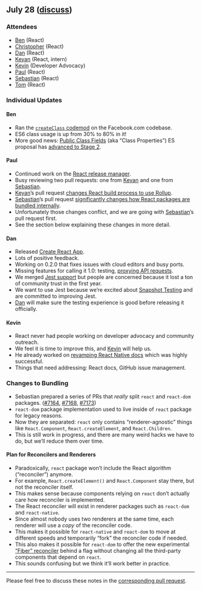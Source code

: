 ## July 28 ([discuss](https://github.com/reactjs/core-notes/pull/25))

### Attendees

* [Ben](https://twitter.com/soprano) (React)
* [Christopher](https://twitter.com/vjeux) (React)
* [Dan](https://twitter.com/dan_abramov) (React)
* [Keyan](https://twitter.com/keyanzhang) (React, intern)
* [Kevin](https://twitter.com/lacker) (Developer Advocacy)
* [Paul](https://twitter.com/zpao) (React)
* [Sebastian](https://twitter.com/sebmarkbage) (React)
* [Tom](https://twitter.com/tomocchino) (React)

### Individual Updates

#### Ben

* Ran the [`createClass` codemod](https://github.com/reactjs/react-codemod#class) on the Facebook.com codebase.
* ES6 class usage is up from 30% to 80% in it!
* More good news: [Public Class Fields](https://github.com/tc39/proposal-class-public-fields) (aka “Class Properties”) ES proposal has [advanced to Stage 2](https://github.com/tc39/proposals).

#### Paul

* Continued work on the [React release manager](https://github.com/reactjs/core-notes/blob/master/2016-07/july-21.md#react-release-manager).
* Busy reviewing two pull requests: one from [Keyan](https://twitter.com/keyanzhang) and one from [Sebastian](https://twitter.com/sebmarkbage).
* [Keyan](https://twitter.com/keyanzhang)’s pull request [changes React build process to use Rollup](https://github.com/facebook/react/pull/7178).
* [Sebastian](https://twitter.com/sebmarkbage)’s pull request [significantly changes how React packages are bundled internally](https://github.com/facebook/react/pull/7168).
* Unfortunately those changes conflict, and we are going with [Sebastian](https://twitter.com/sebmarkbage)’s pull request first.
* See the section below explaining these changes in more detail.

#### Dan

* Released [Create React App](https://github.com/facebookincubator/create-react-app).
* Lots of positive feedback.
* Working on 0.2.0 that fixes issues with cloud editors and busy ports.
* Missing features for calling it 1.0: testing, [proxying API requests](https://github.com/facebookincubator/create-react-app/blob/master/template/README.md#proxying-api-requests-in-development).
* We merged [Jest support](https://github.com/facebookincubator/create-react-app/pull/250) but people are concerned because it lost a ton of community trust in the first year.
* We want to use Jest because we’re excited about [Snapshot Testing](https://facebook.github.io/jest/blog/2016/07/27/jest-14.html) and are committed to improving Jest.
* [Dan](https://twitter.com/dan_abramov) will make sure the testing experience is good before releasing it officially.

#### Kevin

* React never had people working on developer advocacy and community outreach.
* We feel it is time to improve this, and [Kevin](https://twitter.com/lacker) will help us.
* He already worked on [revamping React Native docs](https://facebook.github.io/react-native/docs/getting-started.html) which was highly successful.
* Things that need addressing: React docs, GitHub issue management.

### Changes to Bundling

* Sebastian prepared a series of PRs that *really* split `react` and `react-dom` packages. ([#7164](https://github.com/facebook/react/pull/7164), [#7168](https://github.com/facebook/react/pull/7168), [#7173](https://github.com/facebook/react/pull/7173))
* `react-dom` package implementation used to live inside of `react` package for legacy reasons.
* Now they are separated: `react` only contains “renderer-agnostic” things like `React.Component`, `React.createElement`, and `React.Children`.
* This is still work in progress, and there are many weird hacks we have to do, but we’ll reduce them over time.

#### Plan for Reconcilers and Renderers

* Paradoxically, `react` package won’t include the React algorithm (“reconciler”) anymore.
* For example, `React.createElement()` and `React.Component` stay there, but not the reconciler itself.
* This makes sense because components relying on `react` don’t actually care how reconciler is implemented.
* The React reconciler will exist in renderer packages such as `react-dom` and `react-native`.
* Since almost nobody uses two renderers at the same time, each renderer will use a *copy* of the reconciler code.
* This makes it possible for `react-native` and `react-dom` to move at different speeds and temporarily “fork” the reconciler code if needed.
* This also makes it possible for `react-dom` to offer the new experimental [“Fiber” reconciler](https://github.com/reactjs/core-notes/blob/master/2016-06/june-23.md#update-on-fiber) behind a flag without changing all the third-party components that depend on `react`.
* This sounds confusing but we think it’ll work better in practice.

------------

Please feel free to discuss these notes in the [corresponding pull request](https://github.com/reactjs/core-notes/pull/25).
